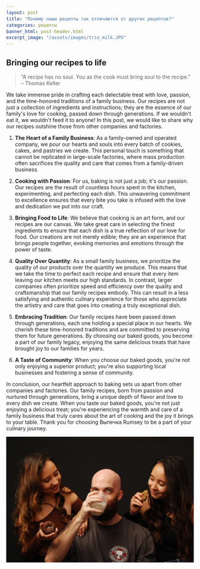 ```yaml
---
layout: post
title: "Почему наши рецепты так отличаются от других рецептов?"
categories: рецепты
banner_html: post-header.html
excerpt_image: "/assets/images/trio_milk.JPG"
---
```


Bringing our recipes to life
----------------------------

> “A recipe has no soul. You as the cook must bring soul to the recipe.”
– Thomas Keller

<!-- > «У рецепта нет души. Вы, как повар, должны вложить душу в рецепт».
— Томас Келлер -->

<!-- A description of why our recipes are so tasty and alot better than normal grocery stores or manufactured food. -->


We take immense pride in crafting each delectable treat with love, passion, and the time-honored traditions of a family business. Our recipes are not just a collection of ingredients and instructions; they are the essence of our family's love for cooking, passed down through generations. If we wouldn't eat it, we wouldn't feed it to anyone! In this post, we would like to share why our recipes outshine those from other companies and factories.

1. **The Heart of a Family Business**: As a family-owned and operated company, we pour our hearts and souls into every batch of cookies, cakes, and pastries we create. This personal touch is something that cannot be replicated in large-scale factories, where mass production often sacrifices the quality and care that comes from a family-driven business.

2. **Cooking with Passion**: For us, baking is not just a job; it's our passion. Our recipes are the result of countless hours spent in the kitchen, experimenting, and perfecting each dish. This unwavering commitment to excellence ensures that every bite you take is infused with the love and dedication we put into our craft.

3. **Bringing Food to Life**: We believe that cooking is an art form, and our recipes are our canvas. We take great care in selecting the finest ingredients to ensure that each dish is a true reflection of our love for food. Our creations are not merely edible; they are an experience that brings people together, evoking memories and emotions through the power of taste.

4. **Quality Over Quantity**: As a small family business, we prioritize the quality of our products over the quantity we produce. This means that we take the time to perfect each recipe and ensure that every item leaving our kitchen meets our high standards. In contrast, larger companies often prioritize speed and efficiency over the quality and craftsmanship that our family recipes embody. This can result in a less satisfying and authentic culinary experience for those who appreciate the artistry and care that goes into creating a truly exceptional dish.

5. **Embracing Tradition**: Our family recipes have been passed down through generations, each one holding a special place in our hearts. We cherish these time-honored traditions and are committed to preserving them for future generations. By choosing our baked goods, you become a part of our family legacy, enjoying the same delicious treats that have brought joy to our families for years.

6. **A Taste of Community**: When you choose our baked goods, you're not only enjoying a superior product; you're also supporting local businesses and fostering a sense of community.

In conclusion, our heartfelt approach to baking sets us apart from other companies and factories. Our family recipes, born from passion and nurtured through generations, bring a unique depth of flavor and love to every dish we create. When you taste our baked goods, you're not just enjoying a delicious treat; you're experiencing the warmth and care of a family business that truly cares about the art of cooking and the joy it brings to your table. Thank you for choosing Выпечка Rumsey to be a part of your culinary journey.


![trio](/assets/images/trio_milk.JPG)

